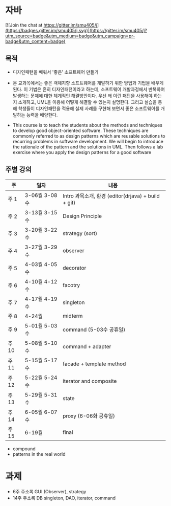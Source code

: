 # 자바

[![Join the chat at https://gitter.im/smu405/j](https://badges.gitter.im/smu405/j.svg)](https://gitter.im/smu405/j?utm_source=badge&utm_medium=badge&utm_campaign=pr-badge&utm_content=badge)

## 목적

* 디자인패턴을 배워서 '좋은' 소프트웨어 만들기
* 본 교과목에서는 좋은 객체지향 소프트웨어를 개발하기 위한 방법과 기법을 배우게 된다.
이 기법은 흔히 디자인패턴이라고 하는데, 소프트웨어 개발과정에서 반복하여 발생하는 문제에 대한 체계적인 해결방안이다.
우선 왜 이런 패턴을 사용해야 하는지 소개하고, UML을 이용해 어떻게 해결할 수 있는지 설명한다.
그리고 실습을 통해 학생들이 디자인패턴을 적용해 실제 사례를 구현해 보면서
좋은 소프트웨어를 개발하는 능력을 배양한다.

* This course is to teach the students about the methods and techniques to develop good object-oriented software.  These techniques are commonly referred to as design patterns which are reusable solutions to recurring problems in software development.  We will begin to introduce the rationale of the pattern and the solutions in UML.  Then follows a lab exercise where you apply the design patterns for a good software

## 주별 강의

주 | 일자 | 내용
-----|-----|-----
주 1 | 3-06월 3-08수 | Intro 과목소개, 환경 (editor(drjava) + build + git)
주 2 | 3-13월 3-15수 | Design Principle
주 3 | 3-20월 3-22수 | strategy (sort)
주 4 | 3-27월 3-29수 | observer
주 5 | 4-03월 4-05수 | decorator
주 6 | 4-10월 4-12수 | facotry
주 7 | 4-17월 4-19수 | singleton
주 8 | 4-24월 | midterm
주 9 | 5-01월 5-03수 | command (5-03수 공휴일)
주 10 | 5-08월 5-10수 | command + adapter
주 11 | 5-15월 5-17수 | facade + template method
주 12 | 5-22월 5-24수 | iterator and composite
주 13 | 5-29월 5-31수 | state
주 14 | 6-05월 6-07수 | proxy (6-06화 공휴일)
주 15 | 6-19월 | final
* compound
* patterns in the real world

# 과제
- 6주 주소록 GUI (Observer), strategy 
- 14주 주소록 DB singleton, DAO, iterator, command


